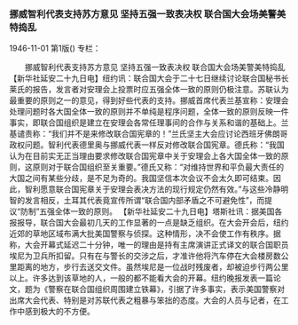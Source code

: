 ### 挪威智利代表支持苏方意见  坚持五强一致表决权  联合国大会场美警美特捣乱

1946-11-01
第1版()
专栏：

　　挪威智利代表支持苏方意见
    坚持五强一致表决权
    联合国大会场美警美特捣乱
    【新华社延安二十九日电】纽约讯：联合国大会于二十七日继续讨论联合国秘书长莱氏的报告，发言者对安理会上投票时应五强全体一致的原则仍极注意。苏联认为最重要的原则之一的意见，得到好些代表的支持。挪威首席代表兰基宣称：安理会处理问题时各大国全体一致的原则并不单纯是程序问题，全体一致的原则反映一件事实，即联合国组织是建立在安理会各常任理事间的合作与关系和谐的基础上。兰基谴责称：“我们并不是来修改联合国宪章的！”兰氏坚主大会应讨论西班牙佛朗哥政权问题。智利代表德里奥与挪威代表一样反对修改联合国宪章。德氏称：“我国认为在目前实无正当理由要求修改联合国宪章中关于安理会上各大国全体一致的原则，这原则对于联合国组织至关重要。”德氏又称：“对维持世界和平负最大责任的大国之间有某些分歧，是不足为奇的。我国坚信本次会议不会太久即可结束。因此，智利愿意联合国宪章关于安理会表决方法的现行规定仍然有效。”与这些冷静明智的发言相反，土耳其代表竟宣传所谓“联合国内部矛盾之不可避免性”，而提议“防制”五强全体一致的原则。
    【新华社延安二十九日电】塔斯社讯：据美国各报报导，联合国大会最初几天的工作显著的一点是缺乏组织。在大会开会后，纽约近郊的草地区域布满大批美国警察与侦探。这种情形，决不会使工作有秩序。据称，大会开幕式延迟二十分钟，唯一的理由是持有主席演讲正式译文的联合国职员埃尼为卫兵所扣留。只有在与警长的交涉之后，才准许他将汽车停在大会楼房数公里距离的地方，步行去送交文件。虽然埃尼是一位战时残废者，却被迫步行两公里以上。许多达到该草地的人，一般的都不能看大会的开幕。纽约晚报发表一篇论文，题为《警察在联合国组织周围建立铁幕》，引据了许多事实，表示美国警察对出席大会代表、特别是对苏联代表之粗暴与笨拙的态度。大会的人员与记者，在工作中感到极大的不方便。
